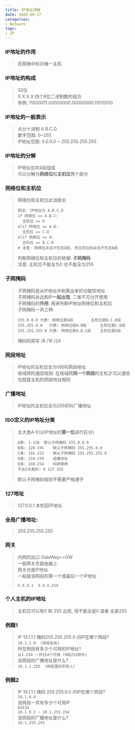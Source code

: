 ```yaml
---
title: IP地址详解
date: 2020-09-27
categories:
- Network
tags:
- IP
---
```


### IP地址的作用
> 在网络中标识唯一主机

### IP地址的构成
> 32位<br>
> X.X.X.X 四个8位二进制数的组合<br>
> 举例: 11000011.00000000.00000000.11010010

### IP地址的一般表示
> 点分十进制  A.B.C.D<br>
> 数字范围: 0~255<br>
> IP地址范围: 0.0.0.0 ~ 255.255.255.255

### IP地址的分解
> IP地址总共4段组成<br>
> 可以分解为**网络位**和**主机位**两个部分

### 网络位和主机位
> 网络位和主机位此消彼长<br>
> ```
> 假设: IP地址为 A.B.C.D
> if 网络位 == A.B.C:
> 	主机位 == D
> elif 网络位 == A.B:
> 	主机位 == C.D
> elif 网络位 == A:
> 	主机位 == B.C.D
> # 注意: 网络位永远不包含D段, 而主机位则永远不包含A段
> ```
> 判断网络位和主机位的依据: **子网掩码**<br>
> 注意: 主机位不能全为0 也不能全为255

###  子网掩码
> 子网掩码是从IP地址中剥离出来的功能性地址<br>
> 子网掩码永远和IP**一起出现**, 二者不可分开使用<br>
> 子网掩码的**作用**: 用来判断IP地址网络位和主机位<br>
> 子网掩码一共三种: <br>
>
> ```
> 255.0.0.0	代表: 网络位是A段        主机位是B.C.D段
> 255.255.0.0	代表: 网络位是A.B段      主机位是C.D段
> 255.255.255.0	代表: 网络位是A.B.C段    主机位是D段
> ```
> 掩码的简写 /8 /16 /24

###  网段地址
> IP地址的主机位全为0的叫网段地址<br>
> 局域网的通信规则: 在局域网**同一个网段**的主机才可以通信<br>
> 也就是主机的网段地址相同

### 广播地址
> IP地址的主机位全为255的叫广播地址

### ISO定义的IP地址分类
> 五大类A-E(以IP地址的**第一位**进行区分)<br>
>```
>A类: 1-126 	默认子网掩码 255.0.0.0
>B类: 128-191 	默认子网掩码 255.255.0.0
>C类: 192-223 	默认子网掩码 255.255.255.0
>D类: 224-239 	组播地址
>E类: 240-254 	科研使用
>不在5大类的: 0 127 255
>```
>默认子网掩码规则不需要严格遵守

### 127地址
> 127.0.0.1 本机回环地址

### 全局广播地址:
> 255.255.255.255

### 网关
> 内网的出口 GateWay==GW<br>
> 一般网关在路由器上<br>
> 网关也是IP地址<br>
> 一般是该网段的第一个或最后一个IP地址
>
> ```
> X.X.X.1  X.X.X.254
> ```

### 个人主机的IP地址
> 主机位可以有0 和 255 出现, 但不能全是0 或者 全是255

### 例题1
>IP 10.1.1.1 掩码255.255.255.0 问IP在哪个网段?<br>
>`10.1.1.0  (网段名称)`<br>
>所在网段有多少个可用的IP地址?<br>
>`从1-254 一共254个可用 (0和255除外)`<br>
>该网段的广播地址是什么?<br>
>`10.1.1.255  (网段里的所有人)`<br>

### 例题2
>IP 10.1.1.1 掩码 255.255.0.0 问IP在哪个网段?<br>
>`10.1.0.0`<br>
>该网段一共有多少个可用IP<br>
>`65534 `<br>
>`10.1.0.1 ~ 10.1.255.254 `<br>
>该网段的广播地址是什么?<br>
>`10.1.255.255`<br>
